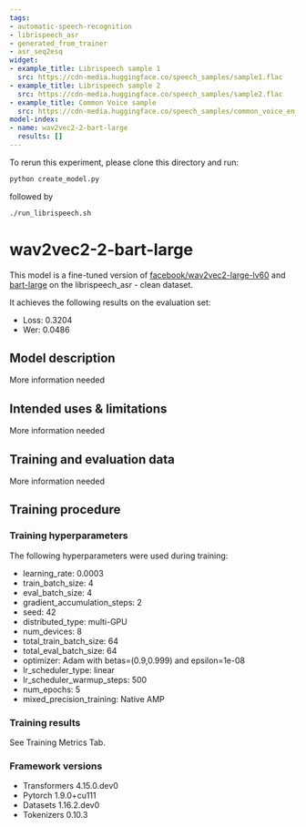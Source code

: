 ```yaml
---
tags:
- automatic-speech-recognition
- librispeech_asr
- generated_from_trainer
- asr_seq2esq
widget:
- example_title: Librispeech sample 1
  src: https://cdn-media.huggingface.co/speech_samples/sample1.flac
- example_title: Librispeech sample 2
  src: https://cdn-media.huggingface.co/speech_samples/sample2.flac
- example_title: Common Voice sample
  src: https://cdn-media.huggingface.co/speech_samples/common_voice_en_18301577.mp3
model-index:
- name: wav2vec2-2-bart-large
  results: []
---
```


To rerun this experiment, please clone this directory and run:

```bash
python create_model.py
```
followed by

```bash
./run_librispeech.sh
```

<!-- This model card has been generated automatically according to the information the Trainer had access to. You
should probably proofread and complete it, then remove this comment. -->

# wav2vec2-2-bart-large

This model is a fine-tuned version of [facebook/wav2vec2-large-lv60](https://huggingface.co/facebook/wav2vec2-large-lv60) and [bart-large](https://huggingface.co/facebook/bart-large) on the librispeech_asr - clean dataset.
  
It achieves the following results on the evaluation set:
- Loss: 0.3204
- Wer: 0.0486

## Model description

More information needed

## Intended uses & limitations

More information needed

## Training and evaluation data

More information needed

## Training procedure

### Training hyperparameters

The following hyperparameters were used during training:
- learning_rate: 0.0003
- train_batch_size: 4
- eval_batch_size: 4
- gradient_accumulation_steps: 2
- seed: 42
- distributed_type: multi-GPU
- num_devices: 8
- total_train_batch_size: 64
- total_eval_batch_size: 64
- optimizer: Adam with betas=(0.9,0.999) and epsilon=1e-08
- lr_scheduler_type: linear
- lr_scheduler_warmup_steps: 500
- num_epochs: 5
- mixed_precision_training: Native AMP

### Training results

See Training Metrics Tab.


### Framework versions

- Transformers 4.15.0.dev0
- Pytorch 1.9.0+cu111
- Datasets 1.16.2.dev0
- Tokenizers 0.10.3